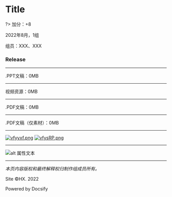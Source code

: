 # Title

?> 加分：+8

2022年8月，1组

组员：XXX、XXX

### Release

----

.PPT文稿：0MB

----

视频资源：0MB

----

.PDF文稿：0MB

----

.PDF文稿（仅素材）：0MB

- - - -

[![vfyyxf.png](https://c6.03hx.xyz/Files/Pics/%E5%9B%BE%E7%89%873.svg)](https://baidu.com)
[![vfysRP.png](https://codesandbox.io/static/img/play-codesandbox.svg)](https://baidu.com)

- - - -

![alt 属性文本](https://s1.ax1x.com/2022/08/29/vfyHMT.jpg)

- - - -

_本页内容版权和最终解释权归制作组成员所有。_

Site ©HX. 2022

Powered by Docsify
